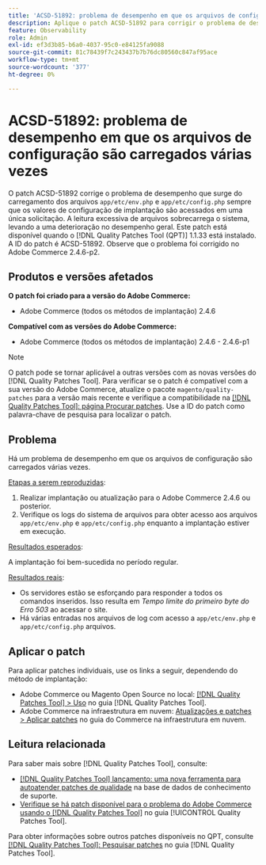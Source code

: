 ```yaml
---
title: 'ACSD-51892: problema de desempenho em que os arquivos de configuração são carregados várias vezes'
description: Aplique o patch ACSD-51892 para corrigir o problema de desempenho do Adobe Commerce em que os arquivos de configuração são carregados várias vezes durante a implantação.
feature: Observability
role: Admin
exl-id: ef3d3b85-b6a0-4037-95c0-e84125fa9088
source-git-commit: 81c78439f7c243437b7b76dc80560c847af95ace
workflow-type: tm+mt
source-wordcount: '377'
ht-degree: 0%

---
```


# ACSD-51892: problema de desempenho em que os arquivos de configuração são carregados várias vezes

O patch ACSD-51892 corrige o problema de desempenho que surge do carregamento dos arquivos `app/etc/env.php` e `app/etc/config.php` sempre que os valores de configuração de implantação são acessados em uma única solicitação. A leitura excessiva de arquivos sobrecarrega o sistema, levando a uma deterioração no desempenho geral. Este patch está disponível quando o [!DNL Quality Patches Tool (QPT)] 1.1.33 está instalado. A ID do patch é ACSD-51892. Observe que o problema foi corrigido no Adobe Commerce 2.4.6-p2.

## Produtos e versões afetados

**O patch foi criado para a versão do Adobe Commerce:**

* Adobe Commerce (todos os métodos de implantação) 2.4.6

**Compatível com as versões do Adobe Commerce:**

* Adobe Commerce (todos os métodos de implantação) 2.4.6 - 2.4.6-p1

>[!NOTE]
>
>O patch pode se tornar aplicável a outras versões com as novas versões do [!DNL Quality Patches Tool]. Para verificar se o patch é compatível com a sua versão do Adobe Commerce, atualize o pacote `magento/quality-patches` para a versão mais recente e verifique a compatibilidade na [[!DNL Quality Patches Tool]: página Procurar patches](https://experienceleague.adobe.com/tools/commerce-quality-patches/index.html?lang=pt-BR). Use a ID do patch como palavra-chave de pesquisa para localizar o patch.

## Problema

Há um problema de desempenho em que os arquivos de configuração são carregados várias vezes.

<u>Etapas a serem reproduzidas</u>:

1. Realizar implantação ou atualização para o Adobe Commerce 2.4.6 ou posterior.
1. Verifique os logs do sistema de arquivos para obter acesso aos arquivos `app/etc/env.php` e `app/etc/config.php` enquanto a implantação estiver em execução.

<u>Resultados esperados</u>:

A implantação foi bem-sucedida no período regular.

<u>Resultados reais</u>:

* Os servidores estão se esforçando para responder a todos os comandos inseridos. Isso resulta em *Tempo limite do primeiro byte do Erro 503* ao acessar o site.
* Há várias entradas nos arquivos de log com acesso a `app/etc/env.php` e `app/etc/config.php` arquivos.

## Aplicar o patch

Para aplicar patches individuais, use os links a seguir, dependendo do método de implantação:

* Adobe Commerce ou Magento Open Source no local: [[!DNL Quality Patches Tool] > Uso](/help/tools/quality-patches-tool/usage.md) no guia [!DNL Quality Patches Tool].
* Adobe Commerce na infraestrutura em nuvem: [Atualizações e patches > Aplicar patches](https://experienceleague.adobe.com/docs/commerce-cloud-service/user-guide/develop/upgrade/apply-patches.html?lang=pt-BR) no guia do Commerce na infraestrutura em nuvem.

## Leitura relacionada

Para saber mais sobre [!DNL Quality Patches Tool], consulte:

* [[!DNL Quality Patches Tool] lançamento: uma nova ferramenta para autoatender patches de qualidade](https://experienceleague.adobe.com/pt-br/docs/commerce-knowledge-base/kb/announcements/commerce-announcements/magento-quality-patches-released-new-tool-to-self-serve-quality-patches) na base de dados de conhecimento de suporte.
* [Verifique se há patch disponível para o problema do Adobe Commerce usando o  [!DNL Quality Patches Tool]](/help/tools/quality-patches-tool/patches-available-in-qpt/check-patch-for-magento-issue-with-magento-quality-patches.md) no guia [!UICONTROL Quality Patches Tool].


Para obter informações sobre outros patches disponíveis no QPT, consulte [[!DNL Quality Patches Tool]: Pesquisar patches](https://experienceleague.adobe.com/tools/commerce-quality-patches/index.html?lang=pt-BR) no guia [!DNL Quality Patches Tool].
